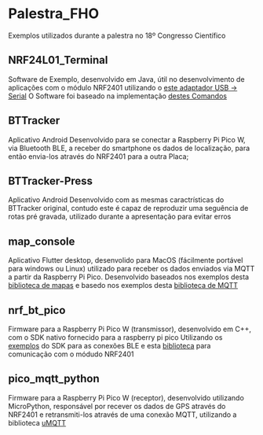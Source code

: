 # Palestra_FHO
Exemplos utilizados durante a palestra no 18º Congresso Científico


## NRF24L01_Terminal
 Software de Exemplo, desenvolvido em Java, útil no desenvolvimento de aplicações com o módulo NRF2401 utilizando o [este adaptador USB -> Serial](https://produto.mercadolivre.com.br/MLB-3156300318-adaptador-usb-para-modulo-nrf24l01-_JM?matt_tool=40343894&matt_word=&matt_source=google&matt_campaign_id=14303413655&matt_ad_group_id=133855953276&matt_match_type=&matt_network=g&matt_device=c&matt_creative=584156655519&matt_keyword=&matt_ad_position=&matt_ad_type=pla&matt_merchant_id=720107929&matt_product_id=MLB3156300318&matt_product_partition_id=1801030559419&matt_target_id=aud-1966009190540:pla-1801030559419&gclid=CjwKCAjwvdajBhBEEiwAeMh1U4ARCDPCMEgAJB2K-79i-jsr0mjDibK3X6WgYShjBLIL6mZ-LwiQlBoC6z0QAvD_BwE) 
 O Software foi baseado na implementação [destes Comandos](https://github.com/carmelopellegrino/rf24-serial-docs)
 
## BTTracker
Aplicativo Android Desenvolvido para se conectar a Raspberry Pi Pico W, via Bluetooth BLE, a receber do smartphone os dados de localização, para então envia-los através do NRF2401 para a outra Placa;

## BTTracker-Press
Aplicativo Android Desenvolvido com as mesmas caractrísticas do BTTracker original, contudo este é capaz de reproduzir uma seguência de rotas pré gravada, utilizado durante a apresentação para evitar erros

## map_console
Aplicativo Flutter desktop, desenvolido para MacOS (fácilmente portável para windows ou Linux) utilizado para receber os dados enviados via MQTT a partir da Raspberry Pi Pico.
Desenvolvido baseados nos exemplos desta [biblioteca de mapas](https://pub.dev/packages/map) e basedo nos exemplos desta [biblioteca de MQTT](https://pub.dev/packages/mqtt_client)

## nrf_bt_pico
Firmware para a Raspberry Pi Pico W (transmissor), desenvolvido em C++, com o SDK nativo fornecido para a raspberry pi pico
Utilizando os [exemplos](https://github.com/raspberrypi/pico-examples/tree/master/pico_w/bt) do SDK para as conexões BLE e esta [biblioteca](https://github.com/nRF24/RF24) para comunicação com o módudo NRF2401

## pico_mqtt_python
Firmware para a Raspberry Pi Pico W (receptor), desenvolvido utilizando MicroPython, responsável por recever os dados de GPS através do NRF2401 e retransmiti-los através de uma conexão MQTT, utilizando a biblioteca [uMQTT](https://pypi.org/project/micropython-umqtt.simple/)
